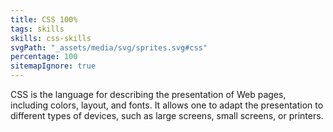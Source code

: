 ```yaml
---
title: CSS 100%
tags: skills
skills: css-skills 
svgPath: "_assets/media/svg/sprites.svg#css"
percentage: 100
sitemapIgnore: true
---
```

CSS is the language for describing the presentation of Web pages, including colors, layout, and fonts. It allows one to adapt the presentation to different types of devices, such as large screens, small screens, or printers.

<!-- excerpt -->



